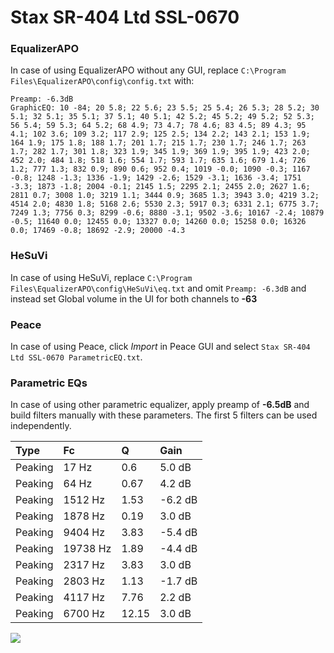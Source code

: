 # Stax SR-404 Ltd SSL-0670

### EqualizerAPO
In case of using EqualizerAPO without any GUI, replace `C:\Program Files\EqualizerAPO\config\config.txt`
with:
```
Preamp: -6.3dB
GraphicEQ: 10 -84; 20 5.8; 22 5.6; 23 5.5; 25 5.4; 26 5.3; 28 5.2; 30 5.1; 32 5.1; 35 5.1; 37 5.1; 40 5.1; 42 5.2; 45 5.2; 49 5.2; 52 5.3; 56 5.4; 59 5.3; 64 5.2; 68 4.9; 73 4.7; 78 4.6; 83 4.5; 89 4.3; 95 4.1; 102 3.6; 109 3.2; 117 2.9; 125 2.5; 134 2.2; 143 2.1; 153 1.9; 164 1.9; 175 1.8; 188 1.7; 201 1.7; 215 1.7; 230 1.7; 246 1.7; 263 1.7; 282 1.7; 301 1.8; 323 1.9; 345 1.9; 369 1.9; 395 1.9; 423 2.0; 452 2.0; 484 1.8; 518 1.6; 554 1.7; 593 1.7; 635 1.6; 679 1.4; 726 1.2; 777 1.3; 832 0.9; 890 0.6; 952 0.4; 1019 -0.0; 1090 -0.3; 1167 -0.8; 1248 -1.3; 1336 -1.9; 1429 -2.6; 1529 -3.1; 1636 -3.4; 1751 -3.3; 1873 -1.8; 2004 -0.1; 2145 1.5; 2295 2.1; 2455 2.0; 2627 1.6; 2811 0.7; 3008 1.0; 3219 1.1; 3444 0.9; 3685 1.3; 3943 3.0; 4219 3.2; 4514 2.0; 4830 1.8; 5168 2.6; 5530 2.3; 5917 0.3; 6331 2.1; 6775 3.7; 7249 1.3; 7756 0.3; 8299 -0.6; 8880 -3.1; 9502 -3.6; 10167 -2.4; 10879 -0.5; 11640 0.0; 12455 0.0; 13327 0.0; 14260 0.0; 15258 0.0; 16326 0.0; 17469 -0.8; 18692 -2.9; 20000 -4.3
```

### HeSuVi
In case of using HeSuVi, replace `C:\Program Files\EqualizerAPO\config\HeSuVi\eq.txt` and omit `Preamp:
-6.3dB` and instead set Global volume in the UI for both channels to **-63**

### Peace
In case of using Peace, click *Import* in Peace GUI and select `Stax SR-404 Ltd SSL-0670 ParametricEQ.txt`.

### Parametric EQs
In case of using other parametric equalizer, apply preamp of **-6.5dB** and build filters manually with
these parameters. The first 5 filters can be used independently.

| Type    | Fc       |     Q | Gain    |
|:--------|:---------|:------|:--------|
| Peaking | 17 Hz    |  0.6  | 5.0 dB  |
| Peaking | 64 Hz    |  0.67 | 4.2 dB  |
| Peaking | 1512 Hz  |  1.53 | -6.2 dB |
| Peaking | 1878 Hz  |  0.19 | 3.0 dB  |
| Peaking | 9404 Hz  |  3.83 | -5.4 dB |
| Peaking | 19738 Hz |  1.89 | -4.4 dB |
| Peaking | 2317 Hz  |  3.83 | 3.0 dB  |
| Peaking | 2803 Hz  |  1.13 | -1.7 dB |
| Peaking | 4117 Hz  |  7.76 | 2.2 dB  |
| Peaking | 6700 Hz  | 12.15 | 3.0 dB  |

![](https://raw.githubusercontent.com/jaakkopasanen/AutoEq/master/results/innerfidelity/sbaf-serious/Stax%20SR-404%20Ltd%20SSL-0670/Stax%20SR-404%20Ltd%20SSL-0670.png)